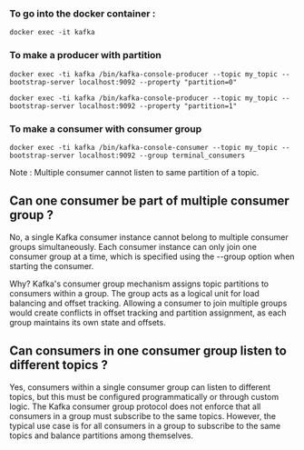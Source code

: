 ### To go into the docker container : 
```
docker exec -it kafka
```

### To make a producer with partition

```
docker exec -ti kafka /bin/kafka-console-producer --topic my_topic --bootstrap-server localhost:9092 --property "partition=0"

docker exec -ti kafka /bin/kafka-console-producer --topic my_topic --bootstrap-server localhost:9092 --property "partition=1"
```

### To make a consumer with consumer group

```
docker exec -ti kafka /bin/kafka-console-consumer --topic my_topic --bootstrap-server localhost:9092 --group terminal_consumers
```

Note : Multiple consumer cannot listen to same partition of a topic.

## Can one consumer be part of multiple consumer group ?

No, a single Kafka consumer instance cannot belong to multiple consumer groups simultaneously. Each consumer instance can only join one consumer group at a time, which is specified using the --group option when starting the consumer.

Why?
Kafka's consumer group mechanism assigns topic partitions to consumers within a group. The group acts as a logical unit for load balancing and offset tracking.
Allowing a consumer to join multiple groups would create conflicts in offset tracking and partition assignment, as each group maintains its own state and offsets.


## Can consumers in one consumer group listen to different topics ?

Yes, consumers within a single consumer group can listen to different topics, but this must be configured programmatically or through custom logic. 
The Kafka consumer group protocol does not enforce that all consumers in a group must subscribe to the same topics. 
However, the typical use case is for all consumers in a group to subscribe to the same topics and balance partitions among themselves.










